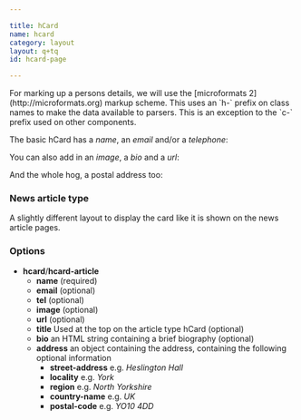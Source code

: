 ```yaml
---

title: hCard
name: hcard
category: layout
layout: q+tq
id: hcard-page

---
```


<div class="lead"><p>For marking up a persons details, we will use the [microformats 2](http://microformats.org) markup scheme. This uses an `h-` prefix on class names to make the data available to parsers. This is an exception to the `c-` prefix used on other components.</p></div>

The basic hCard has a _name_, an _email_ and/or a _telephone_:

<script>
component("hcard", {
  "name": "Chris Marsh",
  "email": "chris.marsh@york.ac.uk",
  "tel": "+44 (0)1904 324107"
});
</script>

You can also add in an _image_, a _bio_ and a _url_:

<script>
component("hcard", {
  "name": "Chris Marsh",
  "email": "chris.marsh@york.ac.uk",
  "tel": "+44 (0)1904 324107",
  "image": "/media/chris.jpg",
  "url": "http://www-users.york.ac.uk/~cm1438/",
  "bio": "<p>Chris is a front-end developer at the University of York. He's been developing websites for over ten years and started working at the university in early 2015.</p>"
});
</script>

And the whole hog, a postal address too:

<script>
component("hcard", {
  "name": "Chris Marsh",
  "email": "chris.marsh@york.ac.uk",
  "tel": "+44 (0)1904 324107",
  "image": "/media/chris.jpg",
  "url": "http://www-users.york.ac.uk/~cm1438/",
  "bio": "<p>Chris is a front-end developer at the University of York. He's been developing websites for over ten years and started working at the university in early 2015.</p>",
  "address": {
    "street-address": "Heslington Hall",
    "locality": "York",
    "postal-code": "YO10 5DD"
  }
});
</script>

### News article type

A slightly different layout to display the card like it is shown on the news article pages.

<script>
component("hcard-article", {
  "title": "Featured researcher",
  "name": "Chris Marsh",
  "image": "/media/chris.jpg",
  "email": "chris.marsh@york.ac.uk",
  "url": "http://www-users.york.ac.uk/~cm1438/",
  "bio": "<p>Chris is a front-end developer at the University of York. He's been developing websites for over ten years and started working at the university in early 2015.</p>"
});
</script>

### Options

* **hcard**/**hcard-article**
  * **name** (required)
  * **email** (optional)
  * **tel** (optional)
  * **image** (optional)
  * **url** (optional)
  * **title** Used at the top on the article type hCard (optional)
  * **bio** an HTML string containing a brief biography (optional)
  * **address** an object containing the address, containing the following optional information
    * **street-address** e.g. _Heslington Hall_
    * **locality** e.g. _York_
    * **region** e.g. _North Yorkshire_
    * **country-name** e.g. _UK_
    * **postal-code** e.g. _YO10 4DD_
